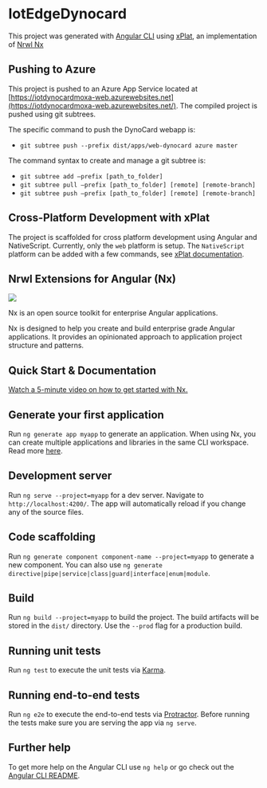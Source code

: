 # IotEdgeDynocard

This project was generated with [Angular CLI](https://github.com/angular/angular-cli) using [xPlat](https://nstudio.io/xplat/), an implementation of [Nrwl Nx](https://nrwl.io/nx) 

## Pushing to Azure

This project is pushed to an Azure App Service located at [https://iotdynocardmoxa-web.azurewebsites.net](https://iotdynocardmoxa-web.azurewebsites.net/). The compiled project is pushed using git subtrees.

The specific command to push the DynoCard webapp is:
- `git subtree push --prefix dist/apps/web-dynocard azure master`

The command syntax to create and manage a git subtree is:

- `git subtree add —prefix [path_to_folder]`
- `git subtree pull —prefix [path_to_folder] [remote] [remote-branch]`
- `git subtree push —prefix [path_to_folder] [remote] [remote-branch]`

## Cross-Platform Development with xPlat

The project is scaffolded for cross platform development using Angular and NativeScript. Currently, only the `web` platform is setup. The `NativeScript` platform can be added with a few commands, see [xPlat documentation](https://nstudio.io/xplat/).

## Nrwl Extensions for Angular (Nx)

<a href="https://nrwl.io/nx"><img src="https://preview.ibb.co/mW6sdw/nx_logo.png"></a>

Nx is an open source toolkit for enterprise Angular applications.

Nx is designed to help you create and build enterprise grade Angular applications. It provides an opinionated approach to application project structure and patterns.

## Quick Start & Documentation

[Watch a 5-minute video on how to get started with Nx.](http://nrwl.io/nx)

## Generate your first application

Run `ng generate app myapp` to generate an application. When using Nx, you can create multiple applications and libraries in the same CLI workspace. Read more [here](http://nrwl.io/nx).

## Development server

Run `ng serve --project=myapp` for a dev server. Navigate to `http://localhost:4200/`. The app will automatically reload if you change any of the source files.

## Code scaffolding

Run `ng generate component component-name --project=myapp` to generate a new component. You can also use `ng generate directive|pipe|service|class|guard|interface|enum|module`.

## Build

Run `ng build --project=myapp` to build the project. The build artifacts will be stored in the `dist/` directory. Use the `--prod` flag for a production build.

## Running unit tests

Run `ng test` to execute the unit tests via [Karma](https://karma-runner.github.io).

## Running end-to-end tests

Run `ng e2e` to execute the end-to-end tests via [Protractor](http://www.protractortest.org/).
Before running the tests make sure you are serving the app via `ng serve`.

## Further help

To get more help on the Angular CLI use `ng help` or go check out the [Angular CLI README](https://github.com/angular/angular-cli/blob/master/README.md).
